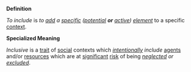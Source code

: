 **Definition**

*To include* is *to [add](https://github.com/gcassel/Modular-Organization-Terminology/new/master/terms/add.md) a [specific](https://github.com/gcassel/Modular-Organization-Terminology/blob/master/terms/specific.md) ([potential](https://github.com/gcassel/Modular-Organization-Terminology/blob/master/terms/potential.md) **or** [active](https://github.com/gcassel/Modular-Organization-Terminology/blob/master/terms/active.md)) [element](https://github.com/gcassel/Modular-Organization-Terminology/blob/master/terms/element.md)* to a specific [context](https://github.com/gcassel/Modular-Organization-Terminology/blob/master/terms/context.md).
		
**Specialized Meaning**

*Inclusive* is a [trait](https://github.com/gcassel/Modular-Organization-Terminology/blob/master/terms/trait.md) of [social](https://github.com/gcassel/Modular-Organization-Terminology/blob/master/terms/social.md) contexts which *[intentionally](https://github.com/gcassel/Modular-Organization-Terminology/blob/master/terms/intention.md) include* [agents](https://github.com/gcassel/Modular-Organization-Terminology/blob/master/terms/agent.md) and/or [resources](https://github.com/gcassel/Modular-Organization-Terminology/blob/master/terms/resource.md) which are at [significant](https://github.com/gcassel/Modular-Organization-Terminology/blob/master/terms/significance.md) [risk](https://github.com/gcassel/Modular-Organization-Terminology/blob/master/terms/risk.md) of being *[neglected](https://github.com/gcassel/Modular-Organization-Terminology/blob/master/terms/neglect.md) or [excluded](https://github.com/gcassel/Modular-Organization-Terminology/blob/master/terms/exclude.md)*.
